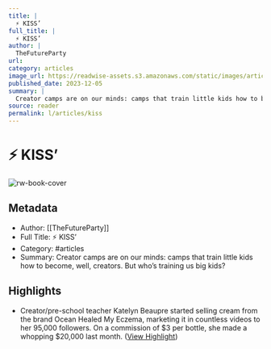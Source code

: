 ```yaml
---
title: |
  ⚡ KISS’
full_title: |
  ⚡ KISS’
author: |
  TheFutureParty
url: 
category: articles
image_url: https://readwise-assets.s3.amazonaws.com/static/images/article3.5c705a01b476.png
published_date: 2023-12-05
summary: |
  Creator camps are on our minds: camps that train little kids how to become, well, creators. But who’s training us big kids?
source: reader
permalink: l/articles/kiss
---
```

# ⚡ KISS’

![rw-book-cover](https://readwise-assets.s3.amazonaws.com/static/images/article3.5c705a01b476.png)

## Metadata
- Author: [[TheFutureParty]]
- Full Title: ⚡ KISS’
- Category: #articles
- Summary: Creator camps are on our minds: camps that train little kids how to become, well, creators. But who’s training us big kids?

## Highlights
- Creator/pre-school teacher Katelyn Beaupre started selling cream from the brand Ocean Healed My Eczema, marketing it in countless videos to her 95,000 followers. On a commission of $3 per bottle, she made a whopping $20,000 last month. ([View Highlight](https://read.readwise.io/read/01hgzmjfjy70a4zk5he1zbmfs6))


